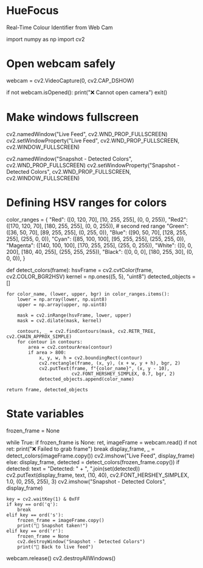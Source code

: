 # HueFocus
Real-Time Colour Identifier from Web Cam

import numpy as np
import cv2

# Open webcam safely
webcam = cv2.VideoCapture(0, cv2.CAP_DSHOW)

if not webcam.isOpened():
    print("❌ Cannot open camera")
    exit()

# Make windows fullscreen
cv2.namedWindow("Live Feed", cv2.WND_PROP_FULLSCREEN)
cv2.setWindowProperty("Live Feed", cv2.WND_PROP_FULLSCREEN, cv2.WINDOW_FULLSCREEN)

cv2.namedWindow("Snapshot - Detected Colors", cv2.WND_PROP_FULLSCREEN)
cv2.setWindowProperty("Snapshot - Detected Colors", cv2.WND_PROP_FULLSCREEN, cv2.WINDOW_FULLSCREEN)

# Defining HSV ranges for colors
color_ranges = {
    "Red": ([0, 120, 70], [10, 255, 255], (0, 0, 255)),
    "Red2": ([170, 120, 70], [180, 255, 255], (0, 0, 255)),  # second red range
    "Green": ([36, 50, 70], [89, 255, 255], (0, 255, 0)),
    "Blue": ([90, 50, 70], [128, 255, 255], (255, 0, 0)),
    "Cyan": ([85, 100, 100], [95, 255, 255], (255, 255, 0)),
    "Magenta": ([140, 100, 100], [170, 255, 255], (255, 0, 255)),
    "White": ([0, 0, 200], [180, 40, 255], (255, 255, 255)),
    "Black": ([0, 0, 0], [180, 255, 30], (0, 0, 0)),
}

def detect_colors(frame):
    hsvFrame = cv2.cvtColor(frame, cv2.COLOR_BGR2HSV)
    kernel = np.ones((5, 5), "uint8")
    detected_objects = []

    for color_name, (lower, upper, bgr) in color_ranges.items():
        lower = np.array(lower, np.uint8)
        upper = np.array(upper, np.uint8)

        mask = cv2.inRange(hsvFrame, lower, upper)
        mask = cv2.dilate(mask, kernel)

        contours, _ = cv2.findContours(mask, cv2.RETR_TREE, cv2.CHAIN_APPROX_SIMPLE)
        for contour in contours:
            area = cv2.contourArea(contour)
            if area > 800:
                x, y, w, h = cv2.boundingRect(contour)
                cv2.rectangle(frame, (x, y), (x + w, y + h), bgr, 2)
                cv2.putText(frame, f"{color_name}", (x, y - 10),
                            cv2.FONT_HERSHEY_SIMPLEX, 0.7, bgr, 2)
                detected_objects.append(color_name)

    return frame, detected_objects

# State variables
frozen_frame = None

while True:
    if frozen_frame is None:
        ret, imageFrame = webcam.read()
        if not ret:
            print("❌ Failed to grab frame")
            break
        display_frame, _ = detect_colors(imageFrame.copy())
        cv2.imshow("Live Feed", display_frame)
    else:
        display_frame, detected = detect_colors(frozen_frame.copy())
        if detected:
            text = "Detected: " + ", ".join(set(detected))
            cv2.putText(display_frame, text, (10, 40), cv2.FONT_HERSHEY_SIMPLEX,
                        1.0, (0, 255, 255), 3)
        cv2.imshow("Snapshot - Detected Colors", display_frame)

    key = cv2.waitKey(1) & 0xFF
    if key == ord('q'):
        break
    elif key == ord('s'):
        frozen_frame = imageFrame.copy()
        print("📸 Snapshot taken!")
    elif key == ord('r'):
        frozen_frame = None
        cv2.destroyWindow("Snapshot - Detected Colors")
        print("🔄 Back to live feed")

webcam.release()
cv2.destroyAllWindows()
